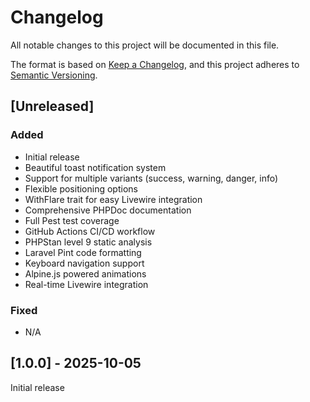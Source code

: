 # Changelog

All notable changes to this project will be documented in this file.

The format is based on [Keep a Changelog](https://keepachangelog.com/en/1.0.0/),
and this project adheres to [Semantic Versioning](https://semver.org/spec/v2.0.0.html).

## [Unreleased]

### Added
- Initial release
- Beautiful toast notification system
- Support for multiple variants (success, warning, danger, info)
- Flexible positioning options
- WithFlare trait for easy Livewire integration
- Comprehensive PHPDoc documentation
- Full Pest test coverage
- GitHub Actions CI/CD workflow
- PHPStan level 9 static analysis
- Laravel Pint code formatting
- Keyboard navigation support
- Alpine.js powered animations
- Real-time Livewire integration

### Fixed
- N/A

## [1.0.0] - 2025-10-05

Initial release
